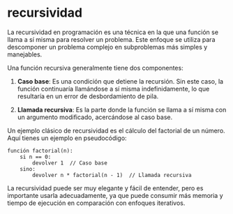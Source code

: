 # recursividad
La recursividad en programación es una técnica en la que una función se llama a sí misma para resolver un problema. Este enfoque se utiliza para descomponer un problema complejo en subproblemas más simples y manejables. 

Una función recursiva generalmente tiene dos componentes:

1. **Caso base**: Es una condición que detiene la recursión. Sin este caso, la función continuaría llamándose a sí misma indefinidamente, lo que resultaría en un error de desbordamiento de pila.

2. **Llamada recursiva**: Es la parte donde la función se llama a sí misma con un argumento modificado, acercándose al caso base.

Un ejemplo clásico de recursividad es el cálculo del factorial de un número. Aquí tienes un ejemplo en pseudocódigo:

```plaintext
función factorial(n):
    si n == 0:
        devolver 1  // Caso base
    sino:
        devolver n * factorial(n - 1)  // Llamada recursiva
```

La recursividad puede ser muy elegante y fácil de entender, pero es importante usarla adecuadamente, ya que puede consumir más memoria y tiempo de ejecución en comparación con enfoques iterativos.
